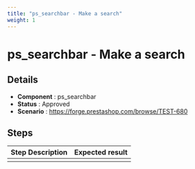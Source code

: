 ```yaml
---
title: "ps_searchbar - Make a search"
weight: 1
---
```


# ps_searchbar - Make a search
## Details
* **Component** : ps_searchbar
* **Status** : Approved
* **Scenario** : https://forge.prestashop.com/browse/TEST-680

## Steps
| Step Description | Expected result |
| ----- | ----- |
|  |  |
